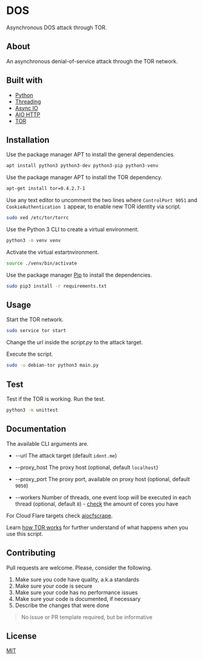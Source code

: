 # DOS

Asynchronous DOS attack through TOR.

## About

An asynchronous denial-of-service attack through the TOR network.

## Built with

- [Python](https://www.python.org/)
- [Threading](https://docs.python.org/3/library/threading.html)
- [Async IO](https://docs.python.org/3/library/asyncio.html)
- [AIO HTTP](https://docs.aiohttp.org/en/stable/)
- [TOR](https://www.torproject.org/)

## Installation

Use the package manager APT to install the general dependencies.

```sh
apt install python3 python3-dev python3-pip python3-venv
```

Use the package manager APT to install the TOR dependency.

```sh
apt-get install tor=0.4.2.7-1
```

Use any text editor to uncomment the two lines where `ControlPort 9051` and `CookieAuthentication 1` appear, to enable new TOR identity via script.

```sh
sudo xed /etc/tor/torrc
```

Use the Python 3 CLI to create a virtual environment.

```sh
python3 -m venv venv
```

Activate the virtual estartnvironment.

```sh
source ./venv/bin/activate
```

Use the package manager [Pip](https://pypi.org/project/pip/) to install the dependencies.

```sh
sudo pip3 install -r requirements.txt
```

## Usage

Start the TOR network.

```sh
sudo service tor start
```

Change the url inside the _script.py_ to the attack target.

Execute the script.

```sh
sudo -u debian-tor python3 main.py
```

## Test

Test if the TOR is working. Run the test.

```sh
python3 -m unittest
```

## Documentation

The available CLI arguments are.

- --url The attack target (default `ident.me`)

- --proxy_host The proxy host (optional, default `localhost`)

- --proxy_port The proxy port, available on proxy host (optional, default `9050`)

- --workers Number of threads, one event loop will be executed in each thread (optional, default `8`) - [check](https://unix.stackexchange.com/a/351743) the amount of cores you have

For Cloud Flare targets check [aiocfscrape](https://github.com/pavlodvornikov/aiocfscrape).

Learn [how TOR works](https://www.youtube.com/watch?v=LAcGiLL4OZU) for further understand of what happens when you use this script.

## Contributing

Pull requests are welcome. Please, consider the following.

1. Make sure you code have quality, a.k.a standards
2. Make sure your code is secure
3. Make sure your code has no performance issues
4. Make sure your code is documented, if necessary
5. Describe the changes that were done

> No issue or PR template required, but be informative

## License

[MIT](./LICENSE.md)
